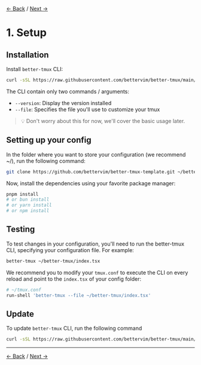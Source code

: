 [← Back](./README.md) / [Next →](./basic-usage.md)

# 1. Setup

## Installation

Install `better-tmux` CLI:
```sh
curl -sSL https://raw.githubusercontent.com/bettervim/better-tmux/main/scripts/install.sh | bash
```

The CLI contain only two commands / arguments:

- `--version`: Display the version installed
- `--file`: Specifies the file you'll use to customize your tmux

> 💡 Don't worry about this for now, we'll cover the basic usage later.

## Setting up your config
In the folder where you want to store your configuration (we recommend ~/), run the following command:
```sh
git clone https://github.com/bettervim/better-tmux-template.git ~/better-tmux && rm -rf better-tmux/.git
```
Now, install the dependencies using your favorite package manager:

```sh
pnpm install
# or bun install
# or yarn install
# or npm install
```

## Testing

To test changes in your configuration, you'll need to run the better-tmux CLI, specifying your configuration file. For example:
```sh
better-tmux ~/better-tmux/index.tsx
```

We recommend you to modify your `tmux.conf` to execute the CLI on every reload and point to the `index.tsx` of your config folder:
```sh
# ~/tmux.conf
run-shell 'better-tmux --file ~/better-tmux/index.tsx'
```

## Update
To update `better-tmux` CLI, run the following command
```sh
curl -sSL https://raw.githubusercontent.com/bettervim/better-tmux/main/scripts/update.sh | bash
```

<hr />

[← Back](./README.md) / [Next →](./basic-usage.md)